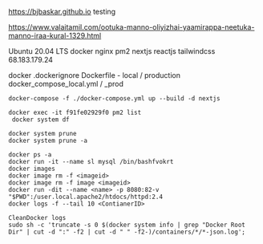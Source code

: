 https://bjbaskar.github.io
testing

https://www.valaitamil.com/ootuka-manno-oliyizhai-yaamirappa-neetuka-manno-iraa-kural-1329.html


Ubuntu 20.04 LTS
docker
nginx
pm2
nextjs reactjs tailwindcss
68.183.179.24

docker
	.dockerignore
	Dockerfile - local / production
	docker_compose_local.yml / _prod
	
	docker-compose -f ./docker-compose.yml up --build -d nextjs
	
	docker exec -it f91fe02929f0 pm2 list
	 docker system df

	docker system prune
	docker system prune -a
	
	docker ps -a
	docker run -it --name sl mysql /bin/bashfvokrt
	docker images
	docker image rm -f <imageid>
	docker image rm -f image <imageid>
	docker run -dit --name <name> -p 8080:82-v "$PWD":/user.local.apache2/htdocs/httpd:2.4
	docker logs -f --tail 10 <ContianerID>
	
	CleanDocker logs 
	sudo sh -c 'truncate -s 0 $(docker system info | grep "Docker Root Dir" | cut -d ":" -f2 | cut -d " " -f2-)/containers/*/*-json.log';
    